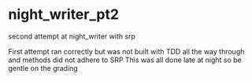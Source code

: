 # night_writer_pt2
second attempt at night_writer with srp

First attempt ran correctly but was not built with TDD all the way through and methods did not adhere to SRP
This was all done late at night so be gentle on the grading 
